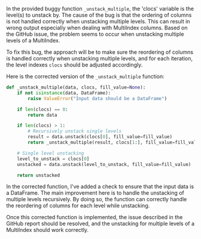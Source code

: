 In the provided buggy function `_unstack_multiple`, the 'clocs' variable is the level(s) to unstack by. The cause of the bug is that the ordering of columns is not handled correctly when unstacking multiple levels. This can result in wrong output especially when dealing with MultiIndex columns. Based on the GitHub issue, the problem seems to occur when unstacking multiple levels of a MultiIndex. 

To fix this bug, the approach will be to make sure the reordering of columns is handled correctly when unstacking multiple levels, and for each iteration, the level indexes `clocs` should be adjusted accordingly.

Here is the corrected version of the `_unstack_multiple` function:

```python
def _unstack_multiple(data, clocs, fill_value=None):
    if not isinstance(data, DataFrame):
        raise ValueError("Input data should be a DataFrame")

    if len(clocs) == 0:
        return data

    if len(clocs) > 1:
        # Recursively unstack single levels
        result = data.unstack(clocs[0], fill_value=fill_value)
        return _unstack_multiple(result, clocs[1:], fill_value=fill_value)

    # Single level unstacking
    level_to_unstack = clocs[0]
    unstacked = data.unstack(level_to_unstack, fill_value=fill_value)

    return unstacked
```
In the corrected function, I've added a check to ensure that the input data is a DataFrame. The main improvement here is to handle the unstacking of multiple levels recursively. By doing so, the function can correctly handle the reordering of columns for each level while unstacking.

Once this corrected function is implemented, the issue described in the GitHub report should be resolved, and the unstacking for multiple levels of a MultiIndex should work correctly.